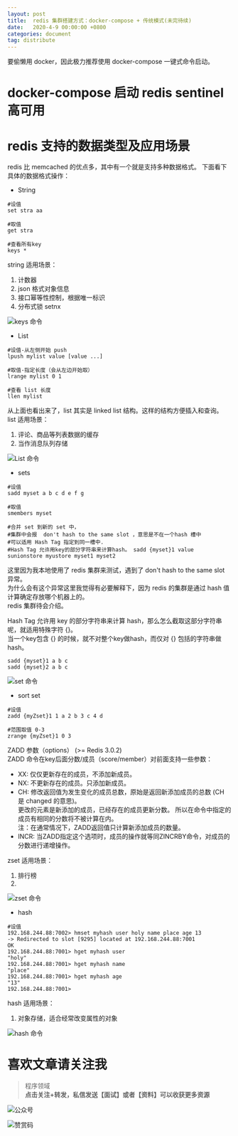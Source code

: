 ```yaml
---
layout: post
title:  redis 集群搭建方式：docker-compose + 传统模式(未完待续)
date:   2020-4-9 00:00:00 +0800
categories: document
tag: distribute
---
```


要偷懒用 docker，因此极力推荐使用 docker-compose 一键式命令启动。

# docker-compose 启动 redis sentinel 高可用

# redis 支持的数据类型及应用场景

redis 比 memcached 的优点多，其中有一个就是支持多种数据格式。
下面看下具体的数据格式操作：

* String 
```
#设值
set stra aa

#取值
get stra 
 
#查看所有key
keys * 

```
string 适用场景：  
1. 计数器
2. json 格式对象信息
3. 接口幂等性控制，根据唯一标识
4. 分布式锁 setnx 

![keys 命令](https://torgor.github.io/styles/images/redis/redis-string-command.png)

* List
```
#设值-从左侧开始 push
lpush mylist value [value ...]

#取值-指定长度（会从左边开始取）
lrange mylist 0 1 

#查看 list 长度
llen mylist

```

从上面也看出来了，list 其实是 linked list 结构。这样的结构方便插入和查询。  
list 适用场景：  
1. 评论、商品等列表数据的缓存
2. 当作消息队列存储

![List 命令](https://torgor.github.io/styles/images/redis/redis-list-command.png)

* sets
```
#设值
sadd myset a b c d e f g 

#取值
smembers myset

#合并 set 到新的 set 中，
#集群中会报  don't hash to the same slot ，意思是不在一个hash 槽中
#可以适用 Hash Tag 指定到同一槽中.
#Hash Tag 允许用key的部分字符串来计算hash。 sadd {myset}1 value 
sunionstore myustore myset1 myset2
```
这里因为我本地使用了 redis 集群来测试，遇到了 don't hash to the same slot 异常。  
为什么会有这个异常这里我觉得有必要解释下，因为 redis 的集群是通过 hash 值计算确定存放哪个机器上的。  
redis 集群待会介绍。  

Hash Tag 允许用 key 的部分字符串来计算 hash，那么怎么截取这部分字符串呢，就适用特殊字符 {}。  
当一个key包含 {} 的时候，就不对整个key做hash，而仅对 {} 包括的字符串做hash。  

```
sadd {myset}1 a b c
sadd {myset}2 a b c
```

![set 命令](https://torgor.github.io/styles/images/redis/redis-sets-command.png)

* sort set
```
#设值
zadd {myZset}1 1 a 2 b 3 c 4 d

#范围取值 0-3
zrange {myZset}1 0 3
```
ZADD 参数（options） (>= Redis 3.0.2)  
ZADD 命令在key后面分数/成员（score/member）对前面支持一些参数：  

* XX: 仅仅更新存在的成员，不添加新成员。
* NX: 不更新存在的成员。只添加新成员。
* CH: 修改返回值为发生变化的成员总数，原始是返回新添加成员的总数 (CH 是 changed 的意思)。  
更改的元素是新添加的成员，已经存在的成员更新分数。 所以在命令中指定的成员有相同的分数将不被计算在内。  
注：在通常情况下，ZADD返回值只计算新添加成员的数量。
* INCR: 当ZADD指定这个选项时，成员的操作就等同ZINCRBY命令，对成员的分数进行递增操作。

zset 适用场景：  
1. 排行榜
2. 

![zset 命令](https://torgor.github.io/styles/images/redis/redis-zset-command.png)

* hash
```
#设值
192.168.244.88:7002> hmset myhash user holy name place age 13
-> Redirected to slot [9295] located at 192.168.244.88:7001
OK
192.168.244.88:7001> hget myhash user
"holy"
192.168.244.88:7001> hget myhash name
"place"
192.168.244.88:7001> hget myhash age
"13"
192.168.244.88:7001> 

```
hash 适用场景：  
1. 对象存储，适合经常改变属性的对象

![hash 命令](https://torgor.github.io/styles/images/redis/redis-hash-command.png)

 

# 喜欢文章请关注我  
  
> 程序领域  
**点击关注+转发，私信发送【面试】或者【资料】可以收获更多资源**

![公众号](https://torgor.github.io/styles/images/my-public-ma.png)

![赞赏码](https://torgor.github.io/styles/images/my-zanshang-ma.png)









